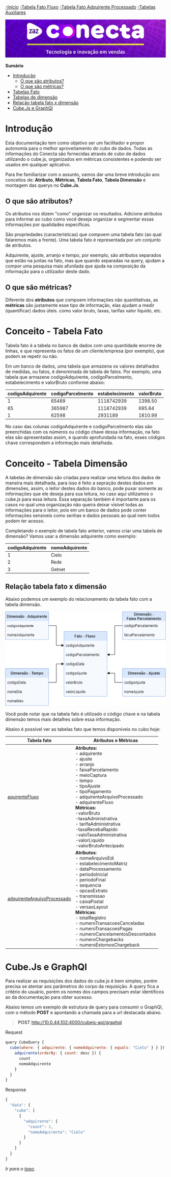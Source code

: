 <div class="sidebar">
  <a class="active" href="https://zazccordeiro.github.io/schema/">  -Início</a>
  <a href="https://zazccordeiro.github.io/schema/docFatoFluxo.html">  -Tabela Fato Fluxo</a>
  <a href="https://zazccordeiro.github.io/schema/docFatoArquivoProcessado.html">  -Tabela Fato Adquirente Processado</a>
  <a href="https://zazccordeiro.github.io/schema/docTabelaAuxiliar.html">  -Tabelas Auxiliares</a>
</div>

![ZAZ Conecta](img/conecta.jpg)

  <summary><strong>Sumário</strong></summary>

  * [Introdução](#introdução)
    * [O que são atributos?](#o-que-são-atributos)
    * [O que são métricas?](#o-que-são-métricas)
  * [Tabelas Fato](#conceito---tabela-fato)
  * [Tabelas de dimensão](#conceito---tabela-dimensão)
  * [Relação tabela fato x dimensão](#relação-tabela-fato-x-dimensão)
  * [Cube.Js e GraphQl](#cubejs-e-graphql)

# Introdução

Esta documentação tem como objetivo ser um facilitador e propor autonomia para o melhor aproveitamento do cubo de dados.
Todas as informações do Conecta são fornecidas através de cubo de dados utilizando o cube.js, organizados em métricas consistentes e podendo ser usados em qualquer aplicativo.

Para lhe familiarizar com o assunto, vamos dar uma breve introdução aos conceitos de: **Atributo**, **Métricas**, **Tabela Fato**, **Tabela Dimensão** e montagem das querys no **Cube.Js**.

## O que são atributos?

Os atributos nos dizem "como" organizar os resultados. Adicione atributos para informar ao cubo como você deseja organizar e segmentar essas informações por qualidades específicas.

São propriedades (características) que compoem uma tabela fato (ao qual falaremos mais a frente). Uma tabela fato é representada por um conjunto de atributos. 

Adquirente, ajuste, arranjo e tempo, por exemplo, são atributos separados que estão na juntas na fato, mas que quando separadas na query, ajudam a compor uma pesquisa mais afunilada que ajuda na composição da informação para o utilizador deste dado.

## O que são métricas?

Diferente dos **atributos** que compoem informações não quantitativas, as **métricas** são justamente esse tipo de informação, elas ajudam a medir (quantificar) dados úteis. como valor bruto, taxas, tarifas valor líquido, etc.

# Conceito - Tabela Fato

Tabela fato é a tabela no banco de dados com uma quantidade enorme de linhas, e que representa os fatos de um cliente/empresa (por exemplo), que podem se repetir ou não.

Em um banco de dados, uma tabela que armazena os valores detalhados de medidas, ou fatos, é denominada de tabela de fatos. Por exemplo, uma tabela que armazene codigoAdquirente, codigoParcelmento, estabelecimento e valorBruto conforme abaixo: 

codigoAdquirente | codigoParcelmento | estabelecimento | valorBruto 
---------------  | ----------------- | --------------- | ----------
1 | 65489 | 1118742939 | 1398.50
65 | 365987 | 1118742939 | 695.64
1 | 62598 | 2931189 |  1810.99

No caso das colunas codigoAdquirente e codigoParcelmento elas são preenchidas com os números ou código chave dessa informação, na fato elas são apresentadas assim, e quando aprofundada na fato, esses códigos chave correspondem a informação mais detalhada.

# Conceito - Tabela Dimensão

A tabelas de dimensão são criadas para realizar uma leitura dos dados de maneira mais detalhada, para isso é feito a sepração destes dados em dimensões, assim, o leitor destes dados do banco, pode puxar somente as informações que ele deseja para sua leitura, no caso aqui utilizamos o cube.js para essa leitura.
Essa separação também é importante para os casos no qual uma organização não queira deixar visível todas as informações para o leitor, pois em um banco de dados pode conter informações sensiveis como senhas e dados pessoais ao qual nem todos podem ter acesso.

Completando o exemplo de tabela fato anterior, vamos criar uma tabela de dimensão? 
Vamos usar a dimensão adquirente como exemplo:

codigoAdquirente | nomeAdquirente 
---------------  | -------------- 
  1 | Cielo
  2 | Rede
  3 | Getnet


## Relação tabela fato x dimensão

Abaixo podemos um exemplo do relacionamento da tabela fato com a tabela dimensão.

![Tabela fato x dimensão](img/novoDiagram.png)

Você pode notar que na tabela fato é utilizado o código chave e na tabela dimensão temos mais detalhes sobre essa informação.

Abaixo é possível ver as tabelas fato que temos disponíveis no cubo hoje:


Tabela fato |    Atributos e Métricas
----------- | ------------------------------------
[aquirenteFluxo](docFatoFluxo.md#introdução) | **Atributos:** <br> - adquirente <br> - ajuste <br> - arranjo <br> - faixaParcelamento <br> - meioCaptura <br> - tempo <br> - tipoAjuste <br> - tipoPagamento <br> - adquirenteArquivoProcessado <br> - adquirenteFluxo <br> **Métricas:** <br> -valorBruto <br> -taxaAdministrativa <br> - tarifaAdministrativa <br> -taxaRecebaRapido <br> -valoTaxaAdministrativa <br> -valorLiquido <br> -valorBrutoAntecipado
[adquirenteArquivoProcessado](docFatoArquivoProcessado.md#introdução) | **Atributos**: <br> - nomeArquivoEdi <br> - estabelecimentoMatriz <br> - dataProcessamento <br> - periodoInicial <br> - periodoFinal <br> - sequencia <br> - opcaoExtrato <br> - transmissao <br> - caixaPostal <br> - versaoLayout <br> **Métricas:** <br> - totalRegistro <br> - numeroTransacoesCanceladas <br> - numeroTransacoesPagas <br> - numeroCancelamentosDescontados <br> - numeroChargebacks <br> - numeroEstornosChargeback


# Cube.Js e GraphQl

Para realizar as requisições dos dados do cube.js é bem simples, porém precisa se atentar aos parâmetros do corpo da requisição.
A query fica a critério do usuário, porém os nomes dos campos precisam estar identificos ao da documentação para obter sucesso.

Abaixo temos um exemplo de estrutura de query para consumir o GraphQl, com o método **POST** e apontando a chamada para a url destacada abaixo.


> **POST** http://10.0.44.102:4000/cubejs-api/graphql 

Request
~~~javascript
query CubeQuery {
  cube(where: { adquirente: { nomeAdquirente: { equals: "Cielo" } } }) {
    adquirente(orderBy: { count: desc }) {
      count
      nomeAdquirente
    }
  }
}
~~~

Response

~~~javascript
{
  "data": {
    "cube": [
      {
        "adquirente": {
          "count": 1,
          "nomeAdquirente": "Cielo"
        }
      }
    ]
  }
}
~~~

_Ir para o [topo](#introdução)._

 <!-- END graphql-markdown -->